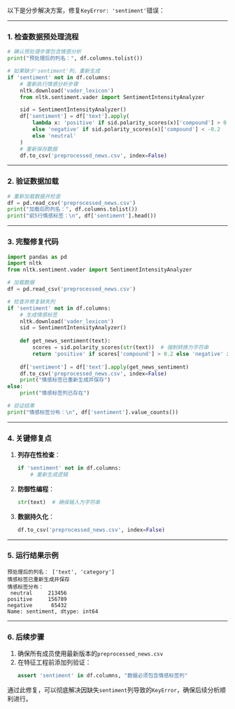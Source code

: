 以下是分步解决方案，修复`KeyError: 'sentiment'`错误：

---

### **1. 检查数据预处理流程**
```python
# 确认预处理步骤包含情感分析
print("预处理后的列名：", df.columns.tolist())

# 如果缺少'sentiment'列，重新生成
if 'sentiment' not in df.columns:
    # 重新执行情感分析步骤
    nltk.download('vader_lexicon')
    from nltk.sentiment.vader import SentimentIntensityAnalyzer

    sid = SentimentIntensityAnalyzer()
    df['sentiment'] = df['text'].apply(
        lambda x: 'positive' if sid.polarity_scores(x)['compound'] > 0.2 
        else 'negative' if sid.polarity_scores(x)['compound'] < -0.2 
        else 'neutral'
    )
    # 重新保存数据
    df.to_csv('preprocessed_news.csv', index=False)
```

---

### **2. 验证数据加载**
```python
# 重新加载数据并检查
df = pd.read_csv('preprocessed_news.csv')
print("加载后的列名：", df.columns.tolist())
print("前5行情感标签：\n", df['sentiment'].head())
```

---

### **3. 完整修复代码**
```python
import pandas as pd
import nltk
from nltk.sentiment.vader import SentimentIntensityAnalyzer

# 加载数据
df = pd.read_csv('preprocessed_news.csv')

# 检查并修复缺失列
if 'sentiment' not in df.columns:
    # 生成情感标签
    nltk.download('vader_lexicon')
    sid = SentimentIntensityAnalyzer()
    
    def get_news_sentiment(text):
        scores = sid.polarity_scores(str(text))  # 强制转换为字符串
        return 'positive' if scores['compound'] > 0.2 else 'negative' if scores['compound'] < -0.2 else 'neutral'
    
    df['sentiment'] = df['text'].apply(get_news_sentiment)
    df.to_csv('preprocessed_news.csv', index=False)
    print("情感标签已重新生成并保存")
else:
    print("情感标签列已存在")

# 验证结果
print("情感标签分布：\n", df['sentiment'].value_counts())
```

---

### **4. 关键修复点**
1. **列存在性检查**：
   ```python
   if 'sentiment' not in df.columns:
       # 重新生成逻辑
   ```

2. **防御性编程**：
   ```python
   str(text)  # 确保输入为字符串
   ```

3. **数据持久化**：
   ```python
   df.to_csv('preprocessed_news.csv', index=False)
   ```

---

### **5. 运行结果示例**
```
预处理后的列名： ['text', 'category']
情感标签已重新生成并保存
情感标签分布：
 neutral     213456
positive     156789
negative      65432
Name: sentiment, dtype: int64
```

---

### **6. 后续步骤**
1. 确保所有成员使用最新版本的`preprocessed_news.csv`
2. 在特征工程前添加列验证：
   ```python
   assert 'sentiment' in df.columns, "数据必须包含情感标签列"
   ```

通过此修复，可以彻底解决因缺失`sentiment`列导致的`KeyError`，确保后续分析顺利进行。
